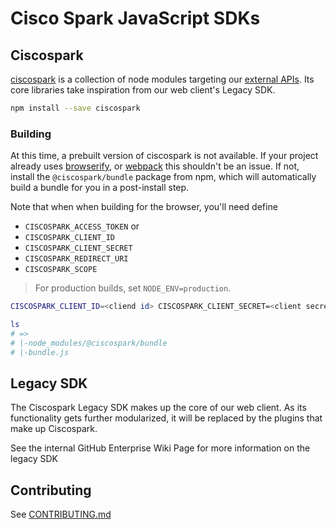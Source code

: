 # Cisco Spark JavaScript SDKs

## Ciscospark

[ciscospark](/packages/ciscospark) is a collection of node modules targeting our [external APIs](https://developers.ciscospark.com). Its core libraries take inspiration from our web client's Legacy SDK.

```bash
npm install --save ciscospark
```

### Building

At this time, a prebuilt version of ciscospark is not available. If your project already uses [browserify](http://browserify.org), or [webpack](https://webpack.github.io/) this shouldn't be an issue. If not, install the `@ciscospark/bundle` package from npm, which will automatically build a bundle for you in a post-install step.

Note that when when building for the browser, you'll need define
-  `CISCOSPARK_ACCESS_TOKEN`
or
- `CISCOSPARK_CLIENT_ID`
- `CISCOSPARK_CLIENT_SECRET`
- `CISCOSPARK_REDIRECT_URI`
- `CISCOSPARK_SCOPE`

> For production builds, set `NODE_ENV=production`.

```bash
CISCOSPARK_CLIENT_ID=<cliend id> CISCOSPARK_CLIENT_SECRET=<client secret> CISCOSPARK_REDIRECT_URI=<redirect uri> CISCOSPARK_SCOPE=<scope> npm install @ciscospark/bundle

ls
# =>
# |-node_modules/@ciscospark/bundle
# |-bundle.js
```

## Legacy SDK

The Ciscospark Legacy SDK makes up the core of our web client. As its functionality gets further modularized, it will be replaced by the plugins that make up Ciscospark.

See the internal GitHub Enterprise Wiki Page for more information on the legacy SDK

## Contributing

See [CONTRIBUTING.md](CONTRIBUTING.md)
